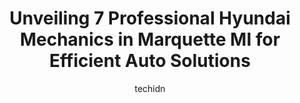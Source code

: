 ---
layout: ampstory
image: https://images.unsplash.com/photo-1636325781667-1bf90ed57efc?ixlib=rb-4.0.3&ixid=MnwxMjA3fDB8MHxwaG90by1wYWdlfHx8fGVufDB8fHx8&auto=format&fit=crop&w=640&h=853&q=80
author: techidn
featured: false
description: Discover the 7 best Hyundai Mechanic in Marquette MI, USA and ensure your vehicle receives the highest quality of care. These trusted professionals are known for their skill, knowledge, and 
title: Unveiling 7 Professional Hyundai Mechanics in Marquette MI for Efficient Auto Solutions
cover:
   title: Unveiling 7 Professional Hyundai Mechanics in Marquette MI for Efficient Auto Solutions
   subtitle: Rickpate
   background: https://images.unsplash.com/photo-1636325781667-1bf90ed57efc?ixlib=rb-4.0.3&ixid=MnwxMjA3fDB8MHxwaG90by1wYWdlfHx8fGVufDB8fHx8&auto=format&fit=crop&w=640&h=853&q=80

pages: 
 - layout: thirds
   top: <h1>#1 Barrons Auto Repair</h1>
   bottom: "<p>We have a lot of vehicles in our family and it seems like theres always one thing or another that can go wrong.  From the first to the last experience at Barrons its a</p>"
   background: https://www.knot35.com/toplist/wp-content/uploads/2023/06/best-hyundai-mechanic-1-in-marquette-mi-1685841649.jpeg
   backgroundblur: true
 - layout: thirds
   top: <h1>#2 Midas</h1>
   bottom: "<p>2293 US Hwy 41, Marquette, MI 49855, United States</p>"
   background: https://www.knot35.com/toplist/wp-content/uploads/2023/06/best-hyundai-mechanic-2-in-marquette-mi-1685841649.jpeg
   cta:
      link: https://www.knot35.com/toplist/unveiling-7-professional-hyundai-mechanics-in-marquette-mi-for-efficient-auto-solutions/
      text: Unveiling 7 Professional Hyundai Mechanics in Marquette MI for Efficient Auto Solutions
 - layout: thirds
   top: <h1>#3 Joes Automotive Repair</h1>
   bottom: "<p>630 S Lake St, Marquette, MI 49855, United States</p>"
   background: https://www.knot35.com/toplist/wp-content/uploads/2023/06/best-hyundai-mechanic-3-in-marquette-mi-1685841650.jpeg
   cta:
      link: https://www.knot35.com/toplist/unveiling-7-professional-hyundai-mechanics-in-marquette-mi-for-efficient-auto-solutions/
      text: Unveiling 7 Professional Hyundai Mechanics in Marquette MI for Efficient Auto Solutions
 - layout: thirds
   top: <h1>#4 Riverside Auto Mall</h1>
   bottom: "<p>3330 US Highway 41 West, Marquette, MI 49855, United States</p>"
   background: https://images.unsplash.com/photo-1489694553447-4c9339da310d?ixlib=rb-4.0.3&ixid=MnwxMjA3fDB8MHxwaG90by1wYWdlfHx8fGVufDB8fHx8&auto=format&fit=crop&w=640&h=853&q=80
   cta:
      link: https://www.knot35.com/toplist/unveiling-7-professional-hyundai-mechanics-in-marquette-mi-for-efficient-auto-solutions/
      text: Unveiling 7 Professional Hyundai Mechanics in Marquette MI for Efficient Auto Solutions
 - layout: thirds
   top: <h1>#5 Southside Automotive Inc</h1>
   bottom: "<p>6580 US Hwy 41, Marquette, MI 49855, United States</p>"
   background: https://images.unsplash.com/photo-1522441815192-d9f04eb0615c?ixlib=rb-4.0.3&ixid=MnwxMjA3fDB8MHxwaG90by1wYWdlfHx8fGVufDB8fHx8&auto=format&fit=crop&w=640&h=853&q=80
   cta:
      link: https://www.knot35.com/toplist/unveiling-7-professional-hyundai-mechanics-in-marquette-mi-for-efficient-auto-solutions/
      text: Unveiling 7 Professional Hyundai Mechanics in Marquette MI for Efficient Auto Solutions
 - layout: thirds
   top: <h1>#6 Superiour Quick Lube and Wash (Pioneer 30)</h1>
   bottom: "<p>1201 W Washington St, Marquette, MI 49855, United States</p>"
   background: https://images.unsplash.com/photo-1599422314077-f4dfdaa4cd09?ixlib=rb-4.0.3&ixid=MnwxMjA3fDB8MHxwaG90by1wYWdlfHx8fGVufDB8fHx8&auto=format&fit=crop&w=640&h=853&q=80
   cta:
      link: https://www.knot35.com/toplist/unveiling-7-professional-hyundai-mechanics-in-marquette-mi-for-efficient-auto-solutions/
      text: Unveiling 7 Professional Hyundai Mechanics in Marquette MI for Efficient Auto Solutions
 - layout: thirds
   top: <h1>#7 Heritage Motors</h1>
   bottom: "<p>2801 US Hwy 41, Harvey, MI 49855, United States</p>"
   background: https://images.unsplash.com/photo-1515405295579-ba7b45403062?ixlib=rb-4.0.3&ixid=MnwxMjA3fDB8MHxwaG90by1wYWdlfHx8fGVufDB8fHx8&auto=format&fit=crop&w=640&h=853&q=80
   cta:
      link: https://www.knot35.com/toplist/unveiling-7-professional-hyundai-mechanics-in-marquette-mi-for-efficient-auto-solutions/
      text: Unveiling 7 Professional Hyundai Mechanics in Marquette MI for Efficient Auto Solutions
 - layout: thirds
   middle: Continue reading...
   background: https://images.unsplash.com/photo-1574169208507-84376144848b?ixlib=rb-4.0.3&ixid=MnwxMjA3fDB8MHxwaG90by1wYWdlfHx8fGVufDB8fHx8&auto=format&fit=crop&w=640&h=853&q=80
   cta:
      link: https://www.knot35.com/toplist/unveiling-7-professional-hyundai-mechanics-in-marquette-mi-for-efficient-auto-solutions/
      text: Unveiling 7 Professional Hyundai Mechanics in Marquette MI for Efficient Auto Solutions
      
---